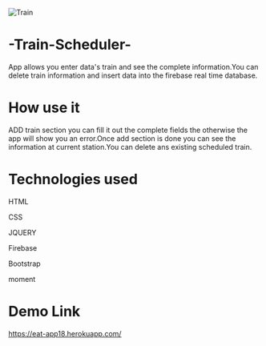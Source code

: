 
![Train ](train1.jpg)


# -Train-Scheduler-
App allows you enter data's train and see the complete information.You can delete train information and insert data into the firebase real time database.

# How use it
 ADD train section you can fill it out the complete fields the otherwise the app will show you an error.Once add section is done you can see the information at current station.You can delete ans existing scheduled train.


# Technologies used

HTML

CSS

JQUERY

Firebase

Bootstrap

moment

# Demo Link
https://eat-app18.herokuapp.com/
